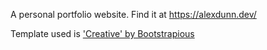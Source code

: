 A personal portfolio website. 
Find it at https://alexdunn.dev/

Template used is ['Creative' by Bootstrapious](https://bootstrapious.com/p/creative-portfolio#download-item)